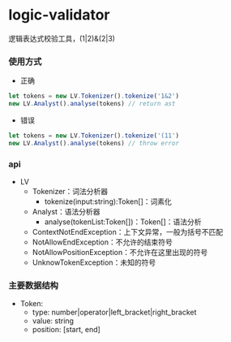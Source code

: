 # logic-validator
逻辑表达式校验工具，(1|2)&amp;(2|3)
### 使用方式
- 正确
```javascript
let tokens = new LV.Tokenizer().tokenize('1&2')
new LV.Analyst().analyse(tokens) // return ast
```
- 错误
```javascript
let tokens = new LV.Tokenizer().tokenize('(11')
new LV.Analyst().analyse(tokens) // throw error
```

### api
- LV
    - Tokenizer：词法分析器
        - tokenize(input:string):Token[]：词素化
    - Analyst：语法分析器
        - analyse(tokenList:Token[])：Token[]：语法分析
    - ContextNotEndException：上下文异常，一般为括号不匹配
    - NotAllowEndException：不允许的结束符号
    - NotAllowPositionException：不允许在这里出现的符号
    - UnknowTokenException：未知的符号

### 主要数据结构
- Token:
    - type: number|operator|left_bracket|right_bracket
    - value: string
    - position: [start, end]
